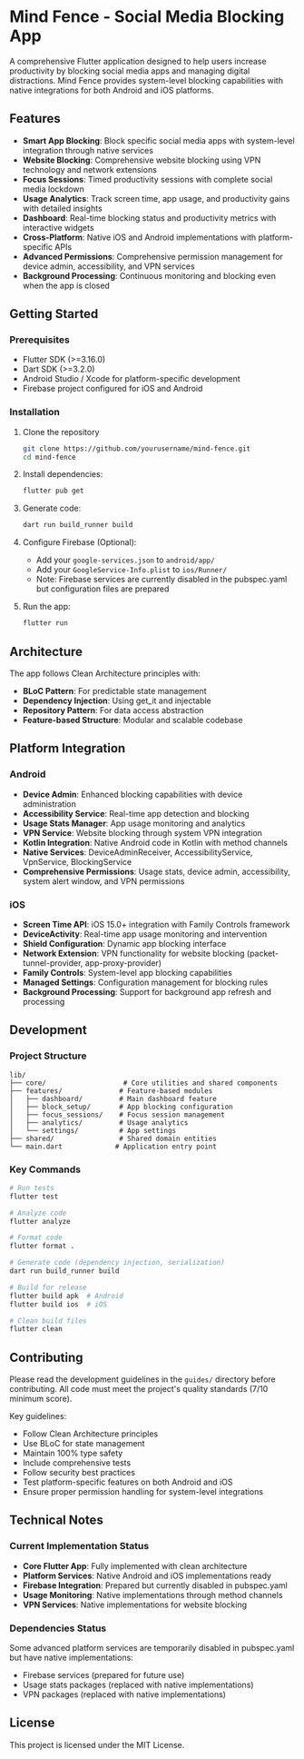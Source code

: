 # Mind Fence - Social Media Blocking App

A comprehensive Flutter application designed to help users increase productivity by blocking social media apps and managing digital distractions. Mind Fence provides system-level blocking capabilities with native integrations for both Android and iOS platforms.

## Features

- **Smart App Blocking**: Block specific social media apps with system-level integration through native services
- **Website Blocking**: Comprehensive website blocking using VPN technology and network extensions
- **Focus Sessions**: Timed productivity sessions with complete social media lockdown
- **Usage Analytics**: Track screen time, app usage, and productivity gains with detailed insights
- **Dashboard**: Real-time blocking status and productivity metrics with interactive widgets
- **Cross-Platform**: Native iOS and Android implementations with platform-specific APIs
- **Advanced Permissions**: Comprehensive permission management for device admin, accessibility, and VPN services
- **Background Processing**: Continuous monitoring and blocking even when the app is closed

## Getting Started

### Prerequisites

- Flutter SDK (>=3.16.0)
- Dart SDK (>=3.2.0)
- Android Studio / Xcode for platform-specific development
- Firebase project configured for iOS and Android

### Installation

1. Clone the repository
   ```bash
   git clone https://github.com/yourusername/mind-fence.git
   cd mind-fence
   ```

2. Install dependencies:
   ```bash
   flutter pub get
   ```

3. Generate code:
   ```bash
   dart run build_runner build
   ```

4. Configure Firebase (Optional):
   - Add your `google-services.json` to `android/app/`
   - Add your `GoogleService-Info.plist` to `ios/Runner/`
   - Note: Firebase services are currently disabled in the pubspec.yaml but configuration files are prepared

5. Run the app:
   ```bash
   flutter run
   ```

## Architecture

The app follows Clean Architecture principles with:
- **BLoC Pattern**: For predictable state management
- **Dependency Injection**: Using get_it and injectable
- **Repository Pattern**: For data access abstraction
- **Feature-based Structure**: Modular and scalable codebase

## Platform Integration

### Android
- **Device Admin**: Enhanced blocking capabilities with device administration
- **Accessibility Service**: Real-time app detection and blocking
- **Usage Stats Manager**: App usage monitoring and analytics
- **VPN Service**: Website blocking through system VPN integration
- **Kotlin Integration**: Native Android code in Kotlin with method channels
- **Native Services**: DeviceAdminReceiver, AccessibilityService, VpnService, BlockingService
- **Comprehensive Permissions**: Usage stats, device admin, accessibility, system alert window, and VPN permissions

### iOS
- **Screen Time API**: iOS 15.0+ integration with Family Controls framework
- **DeviceActivity**: Real-time app usage monitoring and intervention
- **Shield Configuration**: Dynamic app blocking interface
- **Network Extension**: VPN functionality for website blocking (packet-tunnel-provider, app-proxy-provider)
- **Family Controls**: System-level app blocking capabilities
- **Managed Settings**: Configuration management for blocking rules
- **Background Processing**: Support for background app refresh and processing

## Development

### Project Structure

```
lib/
├── core/                   # Core utilities and shared components
├── features/              # Feature-based modules
│   ├── dashboard/         # Main dashboard feature
│   ├── block_setup/       # App blocking configuration
│   ├── focus_sessions/    # Focus session management
│   ├── analytics/         # Usage analytics
│   └── settings/          # App settings
├── shared/                # Shared domain entities
└── main.dart             # Application entry point
```

### Key Commands

```bash
# Run tests
flutter test

# Analyze code
flutter analyze

# Format code
flutter format .

# Generate code (dependency injection, serialization)
dart run build_runner build

# Build for release
flutter build apk  # Android
flutter build ios  # iOS

# Clean build files
flutter clean
```

## Contributing

Please read the development guidelines in the `guides/` directory before contributing. All code must meet the project's quality standards (7/10 minimum score).

Key guidelines:
- Follow Clean Architecture principles
- Use BLoC for state management
- Maintain 100% type safety
- Include comprehensive tests
- Follow security best practices
- Test platform-specific features on both Android and iOS
- Ensure proper permission handling for system-level integrations

## Technical Notes

### Current Implementation Status
- **Core Flutter App**: Fully implemented with clean architecture
- **Platform Services**: Native Android and iOS implementations ready
- **Firebase Integration**: Prepared but currently disabled in pubspec.yaml
- **Usage Monitoring**: Native implementations through method channels
- **VPN Services**: Native implementations for website blocking

### Dependencies Status
Some advanced platform services are temporarily disabled in pubspec.yaml but have native implementations:
- Firebase services (prepared for future use)
- Usage stats packages (replaced with native implementations)
- VPN packages (replaced with native implementations)

## License

This project is licensed under the MIT License.
